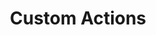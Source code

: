 ---
layout: "redirect"
redirect: "/docs/my-user-account/workflow-tasks/custom-actions/custom-actions.html"
title: "Custom Actions"
mainPage: false
weight: 3
---